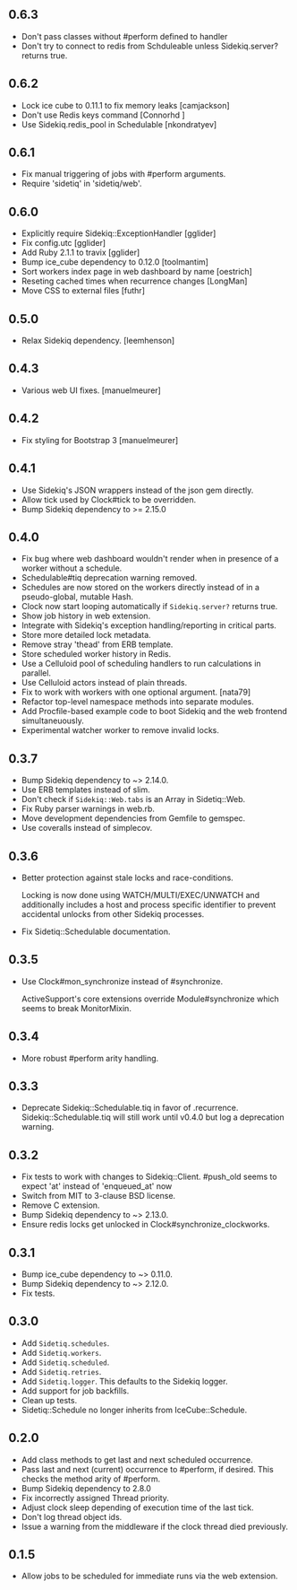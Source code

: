 0.6.3
-----

- Don't pass classes without #perform defined to handler
- Don't try to connect to redis from Schduleable unless
  Sidekiq.server? returns true.

0.6.2
-----

- Lock ice cube to 0.11.1 to fix memory leaks [camjackson]
- Don't use Redis keys command [Connorhd ]
- Use Sidekiq.redis_pool in Schedulable [nkondratyev]

0.6.1
-----

- Fix manual triggering of jobs with #perform arguments.
- Require 'sidetiq' in 'sidetiq/web'.

0.6.0
-----

- Explicitly require Sidekiq::ExceptionHandler [gglider]
- Fix config.utc [gglider]
- Add Ruby 2.1.1 to travix [gglider]
- Bump ice_cube dependency to 0.12.0 [toolmantim]
- Sort workers index page in web dashboard by name [oestrich]
- Reseting cached times when recurrence changes [LongMan]
- Move CSS to external files [futhr]

0.5.0
-----

- Relax Sidekiq dependency. [leemhenson]

0.4.3
-----

- Various web UI fixes. [manuelmeurer]

0.4.2
-----

- Fix styling for Bootstrap 3 [manuelmeurer]

0.4.1
-----

- Use Sidekiq's JSON wrappers instead of the json gem directly.
- Allow tick used by Clock#tick to be overridden.
- Bump Sidekiq dependency to >= 2.15.0

0.4.0
-----

- Fix bug where web dashboard wouldn't render when in presence of a
  worker without a schedule.
- Schedulable#tiq deprecation warning removed.
- Schedules are now stored on the workers directly instead of in a
  pseudo-global, mutable Hash.
- Clock now start looping automatically if `Sidekiq.server?` returns true.
- Show job history in web extension.
- Integrate with Sidekiq's exception handling/reporting in critical parts.
- Store more detailed lock metadata.
- Remove stray 'thead' from ERB template.
- Store scheduled worker history in Redis.
- Use a Celluloid pool of scheduling handlers to run calculations in parallel.
- Use Celluloid actors instead of plain threads.
- Fix to work with workers with one optional argument. [nata79]
- Refactor top-level namespace methods into separate modules.
- Add Procfile-based example code to boot Sidekiq and the web frontend
  simultaneuously.
- Experimental watcher worker to remove invalid locks.

0.3.7
-----

- Bump Sidekiq dependency to ~> 2.14.0.
- Use ERB templates instead of slim.
- Don't check if `Sidekiq::Web.tabs` is an Array in Sidetiq::Web.
- Fix Ruby parser warnings in web.rb.
- Move development dependencies from Gemfile to gemspec.
- Use coveralls instead of simplecov.

0.3.6
-----

- Better protection against stale locks and race-conditions.

  Locking is now done using WATCH/MULTI/EXEC/UNWATCH and additionally
  includes a host and process specific identifier to prevent accidental
  unlocks from other Sidekiq processes.

- Fix Sidetiq::Schedulable documentation.

0.3.5
-----

- Use Clock#mon_synchronize instead of #synchronize.

  ActiveSupport's core extensions override Module#synchronize which seems to
  break MonitorMixin.

0.3.4
-----

- More robust #perform arity handling.

0.3.3
-----

- Deprecate Sidekiq::Schedulable.tiq in favor of .recurrence.
  Sidekiq::Schedulable.tiq will still work until v0.4.0 but log
  a deprecation warning.

0.3.2
-----

- Fix tests to work with changes to Sidekiq::Client.
  #push_old seems to expect 'at' instead of 'enqueued_at' now
- Switch from MIT to 3-clause BSD license.
- Remove C extension.
- Bump Sidekiq dependency to ~> 2.13.0.
- Ensure redis locks get unlocked in Clock#synchronize_clockworks.

0.3.1
-----

- Bump ice_cube dependency to ~> 0.11.0.
- Bump Sidekiq dependency to ~> 2.12.0.
- Fix tests.

0.3.0
-----

- Add `Sidetiq.schedules`.
- Add `Sidetiq.workers`.
- Add `Sidetiq.scheduled`.
- Add `Sidetiq.retries`.
- Add `Sidetiq.logger`. This defaults to the Sidekiq logger.
- Add support for job backfills.
- Clean up tests.
- Sidetiq::Schedule no longer inherits from IceCube::Schedule.

0.2.0
-----

- Add class methods to get last and next scheduled occurrence.
- Pass last and next (current) occurrence to #perform, if desired.
  This checks the method arity of #perform.
- Bump Sidekiq dependency to 2.8.0
- Fix incorrectly assigned Thread priority.
- Adjust clock sleep depending of execution time of the last tick.
- Don't log thread object ids.
- Issue a warning from the middleware if the clock thread died previously.

0.1.5
-----

- Allow jobs to be scheduled for immediate runs via the web extension.
